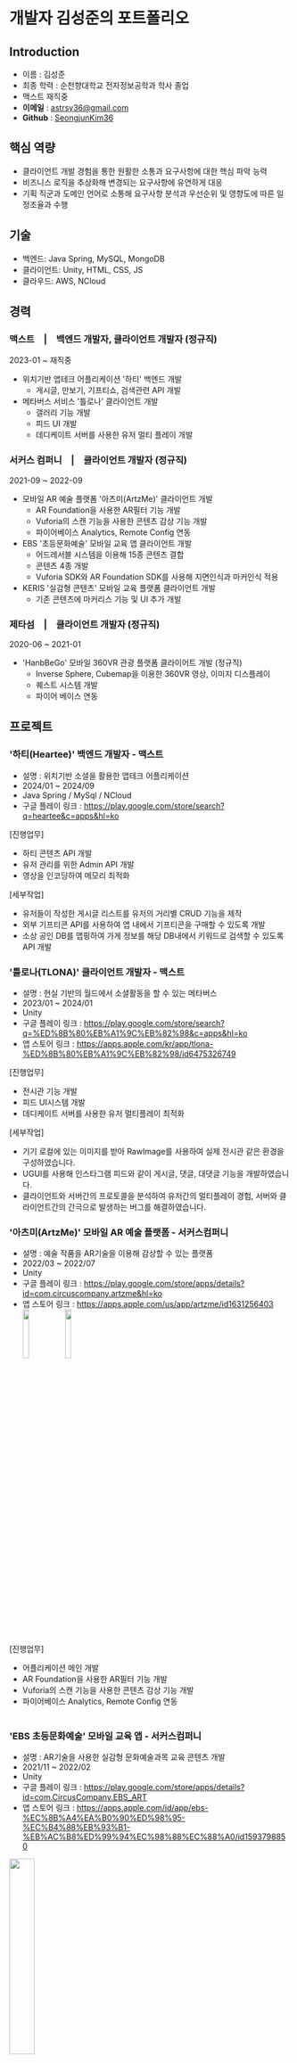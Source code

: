 # **개발자 김성준의 포트폴리오**

## Introduction

- 이름 : 김성준
- 최종 학력 : 순천향대학교 전자정보공학과 학사 졸업
- 맥스트 재직중
- **이메일** : [astrsy36@gmail.com](astrsy36@gmail.com)
- **Github** : [SeongjunKim36](https://github.com/SeongjunKim36)

## 핵심 역량

- 클라이언트 개발 경험을 통한 원활한 소통과 요구사항에 대한 핵심 파악 능력
- 비즈니스 로직을 추상화해 변경되는 요구사항에 유연하게 대응
- 기획 직군과 도메인 언어로 소통해 요구사항 분석과 우선순위 및 영향도에 따른 일정조율과 수행

## 기술

- 백엔드: Java Spring, MySQL, MongoDB
- 클라이언트: Unity, HTML, CSS, JS
- 클라우드: AWS, NCloud

## 경력

### 맥스트 | 백엔드 개발자, 클라이언트 개발자 (정규직)

2023-01 ~ 재직중

- 위치기반 앱테크 어플리케이션 '하티' 백엔드 개발
  - 게시글, 만보기, 기프티쇼, 검색관련 API 개발
- 메타버스 서비스 '틀로나' 클라이언트 개발
  - 갤러리 기능 개발
  - 피드 UI 개발
  - 데디케이트 서버를 사용한 유저 멀티 플레이 개발

### 서커스 컴퍼니 | 클라이언트 개발자 (정규직)

2021-09 ~ 2022-09

- 모바일 AR 예술 플랫폼 '아츠미(ArtzMe)' 클라이언트 개발
  - AR Foundation을 사용한 AR필터 기능 개발
  - Vuforia의 스캔 기능을 사용한 콘텐츠 감상 기능 개발
  - 파이어베이스 Analytics, Remote Config 연동
- EBS '초등문화예술' 모바일 교육 앱 클라이언트 개발
  - 어드레서블 시스템을 이용해 15종 콘텐츠 결합
  - 콘텐츠 4종 개발
  - Vuforia SDK와 AR Foundation SDK를 사용해 지면인식과 마커인식 적용
- KERIS '실감형 콘텐츠' 모바일 교육 플랫폼 클라이언트 개발
  - 기존 콘텐츠에 마커리스 기능 및 UI 추가 개발
 
### 제타섬 | 클라이언트 개발자 (정규직)

2020-06 ~ 2021-01

- 'HanbBeGo' 모바일 360VR 관광 플랫폼 클라이어트 개발 (정규직)
  - Inverse Sphere, Cubemap을 이용한 360VR 영상, 이미지 디스플레이
  - 퀘스트 시스템 개발
  - 파이어 베이스 연동

## 프로젝트

### '하티(Heartee)' 백엔드 개발자 - 맥스트

- 설명 : 위치기반 소셜을 활용한 앱테크 어플리케이션
- 2024/01 ~ 2024/09
- Java Spring / MySql / NCloud
- 구글 플레이 링크 : https://play.google.com/store/search?q=heartee&c=apps&hl=ko

[진행업무]
- 하티 콘텐츠 API 개발
- 유저 관리를 위한 Admin API 개발
- 영상을 인코딩하여 메모리 최적화
  
[세부작업]
- 유저들이 작성한 게시글 리스트를 유저의 거리별 CRUD 기능을 제작
- 외부 기프티콘 API를 사용하여 앱 내에서 기프티콘을 구매할 수 있도록 개발
- 소상 공인 DB를 맵핑하여 가게 정보를 해당 DB내에서 키워드로 검색할 수 있도록 API 개발 

### '틀로나(TLONA)' 클라이언트 개발자 - 맥스트

- 설명 : 현실 기반의 월드에서 소셜활동을 할 수 있는 메타버스
- 2023/01 ~ 2024/01
- Unity
- 구글 플레이 링크 : https://play.google.com/store/search?q=%ED%8B%80%EB%A1%9C%EB%82%98&c=apps&hl=ko
- 앱 스토어 링크 : https://apps.apple.com/kr/app/tlona-%ED%8B%80%EB%A1%9C%EB%82%98/id6475326749

[진행업무]
- 전시관 기능 개발
- 피드 UI시스템 개발
- 데디케이트 서버를 사용한 유저 멀티플레이 최적화
  
[세부작업]
- 기기 로컬에 있는 이미지를 받아 RawImage를 사용하여 실제 전시관 같은 환경을 구성하였습니다.
- UGUI를 사용해 인스타그램 피드와 같이 게시글, 댓글, 대댓글 기능을 개발하였습니다.
- 클라이언트와 서버간의 프로토콜을 분석하여 유저간의 멀티플레이 경험, 서버와 클라이언트간의 간극으로 발생하는 버그를 해결하였습니다.

### '아츠미(ArtzMe)' 모바일 AR 예술 플랫폼 - 서커스컴퍼니

- 설명 : 예술 작품을 AR기술을 이용해 감상할 수 있는 플랫폼
- 2022/03 ~ 2022/07
- Unity
- 구글 플레이 링크 : https://play.google.com/store/apps/details?id=com.circuscompany.artzme&hl=ko
- 앱 스토어 링크 : https://apps.apple.com/us/app/artzme/id1631256403<br/>
<img width="15%" src="https://user-images.githubusercontent.com/47128767/182007732-e7dfeeee-0268-430b-a528-b5526ba100c7.gif"/> <img width="15%" src="https://user-images.githubusercontent.com/47128767/182007768-26a4dff5-948b-43a5-848e-3d631b0a41b6.gif"/>

[진행업무]
- 어플리케이션 메인 개발
- AR Foundation을 사용한 AR필터 기능 개발
- Vuforia의 스캔 기능을 사용한 콘텐츠 감상 기능 개발
- 파이어베이스 Analytics, Remote Config 연동<br/><br/>


### 'EBS 초등문화예술' 모바일 교육 앱 - 서커스컴퍼니

- 설명 : AR기술을 사용한 실감형 문화예술과목 교육 콘텐츠 개발
- 2021/11 ~ 2022/02
- Unity
- 구글 플레이 링크 : https://play.google.com/store/apps/details?id=com.CircusCompany.EBS_ART
- 앱 스토어 링크 : https://apps.apple.com/id/app/ebs-%EC%8B%A4%EA%B0%90%ED%98%95-%EC%B4%88%EB%93%B1-%EB%AC%B8%ED%99%94%EC%98%88%EC%88%A0/id1593798850<br/>
<img width="30%" src="https://user-images.githubusercontent.com/47128767/182009722-9e152913-c1eb-4d84-83a8-f64edd1d123c.gif"/>

[진행업무]
- 어플리케이션 메인 개발
- 어드레서블 시스템을 이용해 15종 콘텐츠 결합
- 콘텐츠 4종 개발
- Vuforia SDK와 AR Foundation SDK를 사용해 지면인식과 마커인식 사용<br/><br/>

### KERIS '실감형 콘텐츠' 수정보완(2021~2022) 모바일 교육 플랫폼 - 서커스컴퍼니

- 설명 : 기개발 콘텐츠(97종)의 마커리스 및 마커가이드 기능 추가
- 2021/09, 2022/07
- Unity
- 구글 플레이 링크 : https://play.google.com/store/search?q=%EC%8B%A4%EA%B0%90%ED%98%95%20%EC%BD%98%ED%85%90%EC%B8%A0&c=apps
- 앱 스토어 링크 : https://apps.apple.com/kr/app/%EC%8B%A4%EA%B0%90%ED%98%95%EC%BD%98%ED%85%90%EC%B8%A0/id1497268569

[진행업무]
- 기존 콘텐츠의 스크립트 파악하여 마커리스 기능 추가
- 마커 가이드 UI 추가<br/><br/>

### 'HanbBeGo' 모바일 360VR 관광 플랫폼 - 제타섬

- 설명 : 360 VR영상과 이미지를 통한 쇼핑 플랫폼
- 2020/06 ~ 2021/01
- Unity
- 프로젝트 플레이 영상 링크 : https://youtu.be/J3DEfpU3f-Y

[진행업무]
- Inverse Sphere, Cubemap을이용한360VR 영상, 이미지셋업
- 퀘스트 시스템개발
- 파이어 베이스 Cloud Message 연동
- REST API를 이용한 클라이언트-서버 연동<br/><br/>

### 'SCOUT' VR 슈팅 액션 게임 - 개인프로젝트

- 설명 : 보스전과 플레이어 이동을 강조한 VR 슈팅게임
- 2019/10/23 ~ 2019/11/26
- Unity
- 프로젝트 플레이 영상 링크 : https://youtu.be/sD7sJPI82vE<br/>
<img width="45%" src="https://user-images.githubusercontent.com/47128767/126945056-ce04afe8-80e9-4455-a676-eef8297cb2f2.gif"/>  <img width="45%" src="https://user-images.githubusercontent.com/47128767/126945486-29607961-d580-4e1b-9b7c-9a59e407c7b2.gif"/>

[진행업무]
- 플레이어 물리, 이동, 로프 시스템 구현
- 튜토리얼 구현
- UI 구현<br/><br/>

### 'VR Spark Ball' VR 멀티 플레이 유사 테니스 게임 - 개인프로젝트

- 설명: 2개의 공을 주고 받는 VR 유사 테니스 게임
- 2019/10/7 ~ 2019/10/19
- Unity
- 프로젝트 플레이 영상 링크 : https://youtu.be/x30mQLFHEVM<br/>
<img width="45%" src="https://user-images.githubusercontent.com/47128767/126945593-dc6b844f-7648-4ac1-b236-9f2839dd8744.gif"/>  <img width="45%" src="https://user-images.githubusercontent.com/47128767/126945654-fe35041b-3cae-4c86-ac15-c9a8eceb46b9.gif"/>

[진행업무]
- 각 플레이어의 움직임 실시간 연동
- RPC call을 이용한 공의 움직임 실시간 연동<br/><br/>

### 'VR TETRIS' VR 퍼즐 게임 - 개인프로젝트

- 설명: 2D기반의 테트리스 알고리즘을 3D로 전환한 VR 퍼즐 게임
- 2019/09/09 ~ 2019/09/25
- Unity
- 프로젝트 플레이 영상 링크 : https://youtu.be/PfzjLjYv9kA<br/>
<img width="35%" src="https://user-images.githubusercontent.com/47128767/126945720-ed427bc0-2e9b-4c20-a2ad-0c9ab4af4ecc.gif"/>  <img width="35%" src="https://user-images.githubusercontent.com/47128767/126945731-e0bfe21b-5bc5-4e05-a7c6-842df6b62741.gif"/>

[진행업무]
- 3D기반 테트리스 시스템 기획 및 구현
- 테트리스 알고리즘 개발
